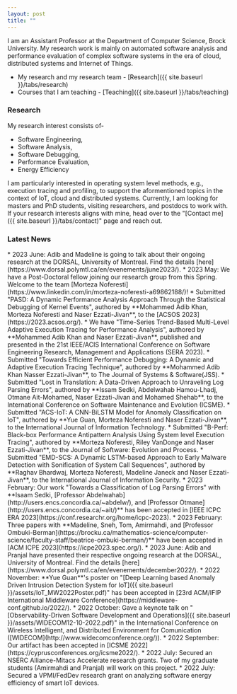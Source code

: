```yaml
---
layout: post
title: ""
---
```


I am an Assistant Professor at the Department of Computer Science, Brock University. My research work is mainly on automated software analysis and performance 
evaluation of complex software systems in the era of cloud, distributed systems and Internet of Things. 

* My research and my research team - [Research]({{ site.baseurl }}/tabs/research)
* Courses that I am teaching - [Teaching]({{ site.baseurl }}/tabs/teaching)

### Research
My research interest consists of-

* Software Engineering,
* Software Analysis,
* Software Debugging,
* Performance Evaluation,
* Energy Efficiency 

I am particularly interested in operating system level methods, e.g., execution tracing and profiling, to support the aformentioned topics in the context of IoT, cloud and distributed systems. Currently, I am looking for masters and PhD students, visiting researchers, and postdocs to work with. If your research interests aligns with mine, head over to the "[Contact me]({{ site.baseurl }}/tabs/contact)" page and reach out.

### Latest News
<p></p>
* 2023 June: Adib and Madeline is going to talk about their ongoing research at the DORSAL, University of Montreal. Find the details [here](https://www.dorsal.polymtl.ca/en/evenements/june2023/).
* 2023 May: We have a Post-Doctoral fellow joining our research group from this Spring. Welcome to the team [Morteza Noferesti](https://www.linkedin.com/in/morteza-noferesti-a69862188/)!
* Submitted "PASD: A Dynamic Performance Analysis Approach Through the Statistical Debugging of Kernel Events", authored by **Mohammed Adib Khan, Morteza Noferesti and Naser Ezzati-Jivan**, to the [ACSOS 2023](https://2023.acsos.org/).
* We have "Time-Series Trend-Based Multi-Level Adaptive Execution Tracing for Performance Analysis", authored by **Mohammed Adib Khan and Naser Ezzati-Jivan**, published and presented in the 21st IEEE/ACIS International Conference on Software Engineering Research, Management and Applications (SERA 2023).
* Submitted "Towards Efficient Performance Debugging: A Dynamic and Adaptive Execution Tracing Technique", authored by **Mohammed Adib Khan Nasser Ezzati-Jivan**, to The Journal of Systems & Software(JSS).
* Submitted "Lost in Translation: A Data-Driven Approach to Unraveling Log Parsing Errors", authored by **Issam Sedki, Abdelwahab Hamou-Lhadj, Otmane Ait-Mohamed, Naser Ezzati-Jivan and Mohamed Shehab**, to the International Conference on Software Maintenance and Evolution (ICSME).
* Submitted "ACS-IoT: A CNN-BiLSTM Model for Anomaly Classification on IoT", authored by **Yue Guan, Morteza Noferesti and Naser Ezzati-Jivan**, to the International Journal of Information Technology.
* Submitted "B-Perf: Black-box Performance Antipattern Analysis Using System level Execution Tracing", authored by **Morteza Noferesti, Riley VanDonge and Naser Ezzati-Jivan**, to the Journal of Software: Evolution and Process.
* Submitted "EMD-SCS: A Dynamic LSTM-based Approach to Early Malware Detection with Sonification of System Call Sequences", authored by **Raghav Bhardwaj, Morteza Noferesti, Madeline Janeck and Naser Ezzati-Jivan**, to the International Journal of Information Security.
* 2023 February: Our work "Towards a Classification of Log Parsing Errors" with **Isaam Sedki, [Professor Abdelwahab](http://users.encs.concordia.ca/~abdelw/), and [Professor Otmane](http://users.encs.concordia.ca/~ait/)** has been accepted in [IEEE ICPC ERA 2023](https://conf.researchr.org/home/icpc-2023).
* 2023 February: Three papers with **Madeline, Sneh, Tom, Amirmahdi, and [Professor Ombuki-Berman](https://brocku.ca/mathematics-science/computer-science/faculty-staff/beatrice-ombuki-berman/)** have been accepted in [ACM ICPE 2023](https://icpe2023.spec.org/).
* 2023 June: Adib and Pranjal have presented their respective ongoing research at the DORSAL, University of Montreal. Find the details [here](https://www.dorsal.polymtl.ca/en/evenements/december2022/).
* 2022 November: **Yue Guan**'s poster on "[Deep Learning based Anomaly Driven Intrusion Detection System for IoT]({{ site.baseurl }}/assets/IoT_MW2022Poster.pdf)" has been accepted in [23rd ACM/IFIP International Middleware Conference](https://middleware-conf.github.io/2022/).
* 2022 October: Gave a keynote talk on "[Observability-Driven Software Development and Operations]({{ site.baseurl }}/assets/WIDECOM12-10-2022.pdf)" in the International Conference on Wireless Intelligent, and Distributed Environment for Comunication ([WIDECOM](http://www.widecomconference.org/)).
* 2022 September: Our artifact has been accepted in [ICSME 2022](https://cyprusconferences.org/icsme2022/).
* 2022 July: Secured an NSERC Alliance-Mitacs Accelerate research grants. Two of my graduate students (Amirmahdi and Pranjal) will work on this project.
* 2022 July: Secured a VPMI/FedDev research grant on analyzing software energy efficiency of smart IoT devices.
